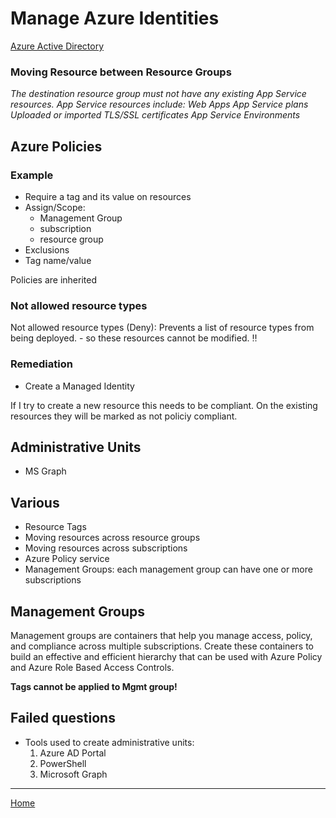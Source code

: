 # Manage Azure Identities
[Azure Active Directory](AzureActiveDirectory.md)

### Moving Resource between Resource Groups
_The destination resource group must not have any existing App Service resources. App Service resources include:
Web Apps
App Service plans
Uploaded or imported TLS/SSL certificates
App Service Environments_

## Azure Policies
### Example
- Require a tag and its value on resources
- Assign/Scope:
  - Management Group
  - subscription
  - resource group
- Exclusions
- Tag name/value

Policies are inherited 

### Not allowed resource types 
Not allowed resource types (Deny): Prevents a list of resource types from being deployed. - so these resources cannot be modified. :bangbang:
### Remediation
- Create a Managed Identity

If I try to create a new resource this needs to be compliant.
On the existing resources they will be marked as not policiy compliant.

## Administrative Units
- MS Graph

## Various

- Resource Tags
- Moving resources across resource groups
- Moving resources across subscriptions
- Azure Policy service
- Management Groups: each management group can have one or more subscriptions 

## Management Groups
Management groups are containers that help you manage access, policy, and compliance across multiple subscriptions. Create these containers to build an effective and efficient hierarchy that can be used with Azure Policy and Azure Role Based Access Controls.

**Tags cannot be applied to Mgmt group!**

## Failed questions
- Tools used to create administrative units:
   1. Azure AD Portal
   2. PowerShell
   3. Microsoft Graph

---

[Home](README.md)